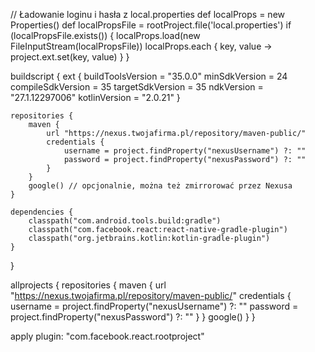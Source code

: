 // Ładowanie loginu i hasła z local.properties
def localProps = new Properties()
def localPropsFile = rootProject.file('local.properties')
if (localPropsFile.exists()) {
    localProps.load(new FileInputStream(localPropsFile))
    localProps.each { key, value -> project.ext.set(key, value) }
}

buildscript {
    ext {
        buildToolsVersion = "35.0.0"
        minSdkVersion = 24
        compileSdkVersion = 35
        targetSdkVersion = 35
        ndkVersion = "27.1.12297006"
        kotlinVersion = "2.0.21"
    }

    repositories {
        maven {
            url "https://nexus.twojafirma.pl/repository/maven-public/"
            credentials {
                username = project.findProperty("nexusUsername") ?: ""
                password = project.findProperty("nexusPassword") ?: ""
            }
        }
        google() // opcjonalnie, można też zmirrorować przez Nexusa
    }

    dependencies {
        classpath("com.android.tools.build:gradle")
        classpath("com.facebook.react:react-native-gradle-plugin")
        classpath("org.jetbrains.kotlin:kotlin-gradle-plugin")
    }
}

allprojects {
    repositories {
        maven {
            url "https://nexus.twojafirma.pl/repository/maven-public/"
            credentials {
                username = project.findProperty("nexusUsername") ?: ""
                password = project.findProperty("nexusPassword") ?: ""
            }
        }
        google()
    }
}

apply plugin: "com.facebook.react.rootproject"
